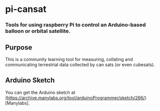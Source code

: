 # pi-cansat
### Tools for using raspberry Pi to control an Arduino-based balloon or orbital satellite.
## Purpose
This is a community learning tool for measuring, collating and communicating terrestrial data collected by can sats (or even cubesats).
## Arduino Sketch
You can get the Arduino sketch at (https://archive.manylabs.org/tool/arduinoProgrammer/sketch/266/)[Manylabs].

